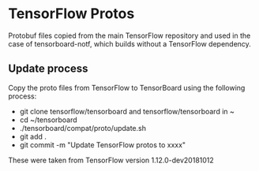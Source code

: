 # TensorFlow Protos

Protobuf files copied from the main TensorFlow repository and used in the case of tensorboard-notf, which builds without a TensorFlow dependency.

## Update process

Copy the proto files from TensorFlow to TensorBoard using the following process:

* git clone tensorflow/tensorboard and tensorflow/tensorboard in ~
* cd ~/tensorboard
* ./tensorboard/compat/proto/update.sh
* git add .
* git commit -m "Update TensorFlow protos to xxxx"

These were taken from TensorFlow version 1.12.0-dev20181012
